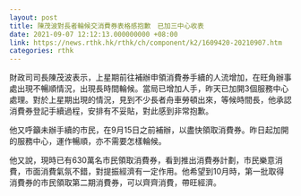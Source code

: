 ```yaml
---
layout: post
title: 陳茂波對長者輪候交消費券表格感抱歉　已加三中心收表
date: 2021-09-07 12:12:13.000000000 +08:00
link: https://news.rthk.hk/rthk/ch/component/k2/1609420-20210907.htm
categories: rthk
---
```


財政司司長陳茂波表示，上星期前往補辦申領消費券手續的人流增加，在旺角辦事處出現不暢順情況，出現長時間輪候。當局已增加人手，昨天已加開3個服務中心處理。對於上星期出現的情況，見到不少長者舟車勞頓出來，等候時間長，他承認消費券登記手續過程，安排有不妥貼，對此感到非常抱歉。

他又呼籲未辦手續的市民，在9月15日之前補辦，以盡快領取消費券。昨日起加開的服務中心，運作暢順，亦不需要怎樣輪候。

他又說，現時已有630萬名市民領取消費券，看到推出消費券計劃，市民樂意消費，市面消費氣氛不錯，對提振經濟有一定作用。他希望到10月時，第一批取得消費券的市民領取第二期消費券，可以齊齊消費，帶旺經濟。
